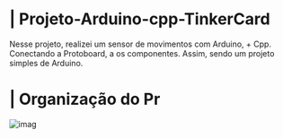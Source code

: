 # | Projeto-Arduino-cpp-TinkerCard
 
  Nesse projeto, realizei um sensor de movimentos com Arduino, + Cpp. Conectando a Protoboard, a os componentes. Assim, sendo um projeto simples de Arduino.

# | Organização do Pr
  
![imag](https://github.com/user-attachments/assets/a318b6ee-bb10-40b8-add4-95fb8471fec1)
